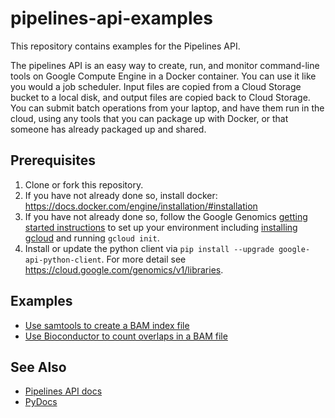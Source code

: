 # pipelines-api-examples

This repository contains examples for the Pipelines API.

The pipelines API is an easy way to create, run, and monitor command-line tools on Google Compute Engine in a Docker container. You can use it like you would a job scheduler. Input files are copied from a Cloud Storage bucket to a local disk, and output files are copied back to Cloud Storage. You can submit batch operations from your laptop, and have them run in the cloud, using any tools that you can package up with Docker, or that someone has already packaged up and shared.

## Prerequisites

1. Clone or fork this repository.
1. If you have not already done so, install docker: https://docs.docker.com/engine/installation/#installation
1. If you have not already done so, follow the Google Genomics [getting started instructions](https://cloud.google.com/genomics/install-genomics-tools) to set up your environment including [installing gcloud](https://cloud.google.com/sdk/) and running `gcloud init`.
1. Install or update the python client via `pip install --upgrade google-api-python-client`.  For more detail see https://cloud.google.com/genomics/v1/libraries.

## Examples

* [Use samtools to create a BAM index file](./samtools)
* [Use Bioconductor to count overlaps in a BAM file](./bioconductor)

## See Also

* [Pipelines API docs](https://cloud.google.com/genomics/reference/rest/v1alpha2/pipelines)
* [PyDocs](https://developers.google.com/resources/api-libraries/documentation/genomics/v1alpha2/python/latest/)
